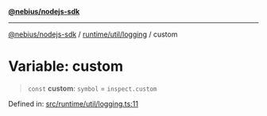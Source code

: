 [**@nebius/nodejs-sdk**](../../../../README.md)

---

[@nebius/nodejs-sdk](../../../../README.md) / [runtime/util/logging](../README.md) / custom

# Variable: custom

> `const` **custom**: `symbol` = `inspect.custom`

Defined in: [src/runtime/util/logging.ts:11](https://github.com/nebius/nodejs-sdk/blob/b305f8e478cb0251c26d73900b264b3bd9a5cc58/src/runtime/util/logging.ts#L11)
